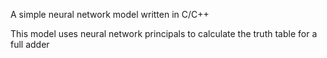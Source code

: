A simple neural network model written in C/C++

This model uses neural network principals to calculate the truth table for a full adder





